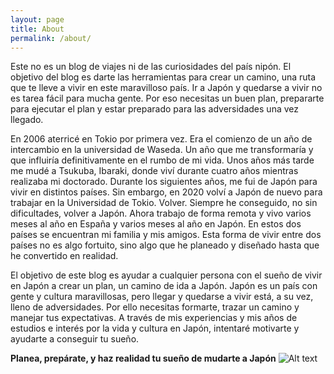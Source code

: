 ```yaml
---
layout: page
title: About
permalink: /about/
---
```


Este no es un blog de viajes ni de las curiosidades del país nipón. El objetivo del blog es darte las herramientas para crear un camino, una ruta que te lleve a vivir en este maravilloso país. Ir a Japón y quedarse a vivir no es tarea fácil para mucha gente. Por eso necesitas un buen plan, prepararte para ejecutar el plan y estar preparado para las adversidades una vez llegado. 

En 2006 aterricé en Tokio por primera vez. Era el comienzo de un año de intercambio en la universidad de Waseda. Un año que me transformaría y que influiría definitivamente en el rumbo de mi vida. Unos años más tarde me mudé a Tsukuba, Ibaraki, donde viví durante cuatro años mientras realizaba mi doctorado. Durante los siguientes años, me fui de Japón para vivir en distintos países. Sin embargo, en 2020 volví a Japón de nuevo para trabajar en la Universidad de Tokio. Volver. Siempre he conseguido, no sin dificultades, volver a Japón. Ahora trabajo de forma remota y vivo varios meses al año en España y varios meses al año en Japón. En estos dos países se encuentran mi familia y mis amigos. Esta forma de vivir entre dos países no es algo fortuito, sino algo que he planeado y diseñado hasta que he convertido en realidad. 

El objetivo de este blog es ayudar a cualquier persona con el sueño de vivir en Japón a crear un plan, un camino de ida a Japón. Japón es un país con gente y cultura maravillosas, pero llegar y quedarse a vivir está, a su vez, lleno de adversidades. Por ello necesitas formarte, trazar un camino y manejar tus expectativas. A través de mis experiencias y mis años de estudios e interés por la vida y cultura en Japón, intentaré motivarte y ayudarte a conseguir tu sueño.

**Planea, prepárate, y haz realidad tu sueño de mudarte a Japón**
![Alt text](relative%20path/to/img.jpg?raw=true "Title")
